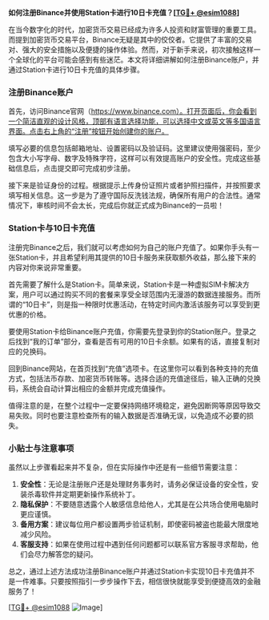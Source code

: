 **如何注册Binance并使用Station卡进行10日卡充值？[[TG💪+ @esim1088](https://t.me/s/esim1088)]**

在当今数字化的时代，加密货币交易已经成为许多人投资和财富管理的重要工具。而提到加密货币交易平台，Binance无疑是其中的佼佼者。它提供了丰富的交易对、强大的安全措施以及便捷的操作体验。然而，对于新手来说，初次接触这样一个全球化的平台可能会感到有些迷茫。本文将详细讲解如何注册Binance账户，并通过Station卡进行10日卡充值的具体步骤。

### 注册Binance账户

首先，访问Binance官网（https://www.binance.com）。打开页面后，你会看到一个简洁直观的设计风格，顶部有语言选择功能，可以选择中文或英文等多国语言界面。点击右上角的“注册”按钮开始创建你的账户。

填写必要的信息包括邮箱地址、设置密码以及验证码。这里建议使用强密码，至少包含大小写字母、数字及特殊字符，这样可以有效提高账户的安全性。完成这些基础信息后，点击提交即可完成初步注册。

接下来是验证身份的过程。根据提示上传身份证照片或者护照扫描件，并按照要求填写相关信息。这一步是为了遵守国际反洗钱法规，确保所有用户的合法性。通常情况下，审核时间不会太长，完成后你就正式成为Binance的一员啦！

### Station卡与10日卡充值

注册完Binance之后，我们就可以考虑如何为自己的账户充值了。如果你手头有一张Station卡，并且希望利用其提供的10日卡服务来获取额外收益，那么接下来的内容对你来说非常重要。

首先需要了解什么是Station卡。简单来说，Station卡是一种虚拟SIM卡解决方案，用户可以通过购买不同的套餐来享受全球范围内无漫游的数据连接服务。而所谓的“10日卡”，则是指一种限时优惠活动，在特定时间内激活该服务可以享受到更优惠的价格。

要使用Station卡给Binance账户充值，你需要先登录到你的Station账户。登录之后找到“我的订单”部分，查看是否有可用的10日卡余额。如果有的话，直接复制对应的兑换码。

回到Binance网站，在首页找到“充值”选项卡。在这里你可以看到各种支持的充值方式，包括法币存款、加密货币转账等。选择合适的充值途径后，输入正确的兑换码，系统会自动计算出相应的金额并完成充值操作。

值得注意的是，在整个过程中一定要保持网络环境稳定，避免因断网等原因导致交易失败。同时也要注意检查所有的输入数据是否准确无误，以免造成不必要的损失。

### 小贴士与注意事项

虽然以上步骤看起来并不复杂，但在实际操作中还是有一些细节需要注意：

1. **安全性**：无论是注册账户还是处理财务事务时，请务必保证设备的安全性，安装杀毒软件并定期更新操作系统补丁。
2. **隐私保护**：不要随意透露个人敏感信息给他人，尤其是在公共场合使用电脑时更应谨慎。
3. **备用方案**：建议每位用户都设置两步验证机制，即使密码被盗也能最大限度地减少风险。
4. **客服支持**：如果在使用过程中遇到任何问题都可以联系官方客服寻求帮助，他们会尽力解答您的疑问。

总之，通过上述方法成功注册Binance账户并通过Station卡实现10日卡充值并不是一件难事。只要按照指引一步步操作下去，相信很快就能享受到便捷高效的金融服务了！

[[TG💪+ @esim1088](https://t.me/s/esim1088) ![Image](https://i.postimg.cc/4NQfJmqS/Snipaste-2025-05-13-00-14-12.png)]